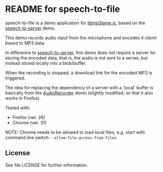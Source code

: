 README for speech-to-file
===========================

speech-to-file is a demo application for [libmp3lame.js][0], 
based on the [speech-to-server][1] demo.

This demo records audio input from the microphone and encodes it _client-based_ to MP3 data.

In difference to [speech-to-server][1], this demo does not require a server for storing the
encoded data, that is, the audio is not sent to a server, but instead stored locally into a
blob/buffer. 

When the recording is stopped, a download link for the encoded MP3 is triggered.


The idea for replacing the dependency of a server with a 'local' buffer
is basically from the [AudioRecorder][2] demo (slightly modified, so
that it also works in Firefox).


Tested with:
 * Firefox (ver. 26)
 * Chrome (ver. 31)
 
 NOTE: Chrome needs to be allowed to load local files, e.g. 
       start with command line switch ```--allow-file-access-from-files```

[0]: https://github.com/akrennmair/libmp3lame-js
[1]: https://github.com/akrennmair/speech-to-server
[2]: http://webaudiodemos.appspot.com/AudioRecorder/index.html

License
-------

See file LICENSE for further information.
